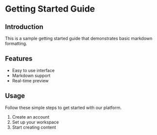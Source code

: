 # Getting Started Guide

## Introduction
This is a sample getting started guide that demonstrates basic markdown formatting.

## Features
- Easy to use interface
- Markdown support
- Real-time preview

## Usage
Follow these simple steps to get started with our platform.

1. Create an account
2. Set up your workspace
3. Start creating content